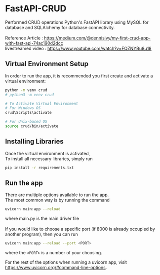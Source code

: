 # FastAPI-CRUD
Performed CRUD operations Python's FastAPI library using MySQL for database and SQLAlchemy for database connectivity. <br /><br />
Reference Article : https://medium.com/@dennisivy/my-first-crud-app-with-fast-api-74ac190d2dcc <br />
livestreamed video : https://www.youtube.com/watch?v=FOZNYBu8u18 <br />

## Virtual Environment Setup
In order to run the app, it is recommended you first create and activate a virtual environment:
```bash
python -m venv crud
# python3 -m venv crud

# To Activate Virtual Environment
# For Windows OS
crud\Scripts\activate

# For Unix-based OS
source crud/bin/activate
```
## Installing Libraries 

Once the virtual environment is activated, <br />
To install all necessary libraries, simply run <br />
```bash
pip install -r requirements.txt
```

## Run the app
There are multiple options available to run the app. <br />
The most common way is by running the command
```bash
uvicorn main:app --reload
```
where main.py is the main driver file <br />
<br />
If you would like to choose a specific port (if 8000 is already occupied by another program), then you can run
```bash
uvicorn main:app --reload --port <PORT>
```
where the `<PORT>` is a number of your choosing. <br />

For the rest of the options when running a uvicorn app, visit https://www.uvicorn.org/#command-line-options.
